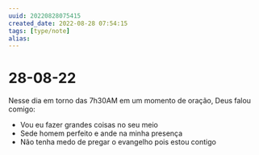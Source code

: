 ```yaml
---
uuid: 20220828075415
created_date: 2022-08-28 07:54:15
tags: [type/note]
alias:
---
```


# 28-08-22

Nesse dia em torno das 7h30AM em um momento de oração, Deus falou comigo:
- Vou eu fazer grandes coisas no seu meio
- Sede homem perfeito e ande na minha presença
- Não tenha medo de pregar o evangelho pois estou contigo